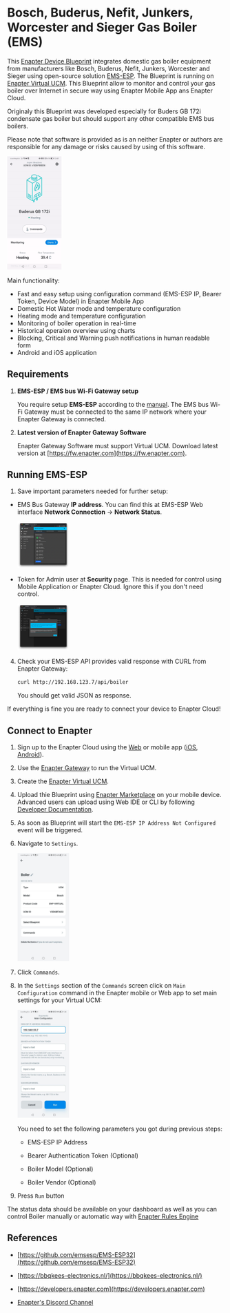 # Bosch, Buderus, Nefit, Junkers, Worcester and Sieger Gas Boiler (EMS)

This [Enapter Device Blueprint](https://github.com/Enapter/marketplace#blue_book-enapter-device-blueprints) integrates domestic gas boiler equipment from manufacturers like Bosch, Buderus, Nefit, Junkers, Worcester and Sieger using open-source solution [EMS-ESP](https://github.com/emsesp/EMS-ESP32). The Blueprint is running on [Enapter Virtual UCM](https://handbook.enapter.com/software/software.html#%F0%9F%92%8E-virtual-ucm). This Blueprint allow to monitor and control your gas boiler over Internet in secure way using Enapter Mobile App ans Enapter Cloud.

Originaly this Blueprint was developed especially for Buders GB 172i condensate gas boiler but should support any other compatible EMS bus boilers.

Please note that software is provided as is an neither Enapter or authors are responsible for any damage or risks caused by using of this software.

<img src="./.assets/enapter-ems-esp-blueprint.gif" alt="Enapter App" width="25%" />  

Main functionality:

  - Fast and easy setup using configuration command (EMS-ESP IP, Bearer Token, Device Model) in Enapter Mobile App
  - Domestic Hot Water mode and temperature configuration
  - Heating mode and temperature configuration
  - Monitoring of boiler operation in real-time
  - Historical operaion overview using charts
  - Blocking, Critical and Warning push notifications in human readable form
  - Android and iOS application

## Requirements

1. **EMS-ESP / EMS bus Wi-Fi Gateway setup**

    You require setup **EMS-ESP** according to the [manual](https://bbqkees-electronics.nl/wiki/index.html).
    The EMS bus Wi-Fi Gateway must be connected to the same IP network where your Enapter Gateway is connected.

3. **Latest version of Enapter Gateway Software**

    Enapter Gateway Software must support Virtual UCM. Download latest version at [https://fw.enapter.com](https://fw.enapter.com).

## Running EMS-ESP

1. Save important parameters needed for further setup:

  - EMS Bus Gateway **IP address**. You can find this at EMS-ESP Web interface **Network Connection** -> **Network Status**.
    
    <img src="./.assets/ems-esp-network.png" alt="main_settiings" width="25%" /> 

  - Token for Admin user at **Security** page. This is needed for control using Mobile Application or Enapter Cloud. Ignore this if you don't need control.

    <img src="./.assets/ems-esp-token.png" alt="main_settiings" width="25%" /> 

4. Check your EMS-ESP API provides valid response with CURL from Enapter Gateway:

    ```zsh
    curl http://192.168.123.7/api/boiler
    ```

    You should get valid JSON as response.

If everything is fine you are ready to connect your device to Enapter Cloud!

## Connect to Enapter

1. Sign up to the Enapter Cloud using the [Web](https://cloud.enapter.com/) or mobile app ([iOS](https://apps.apple.com/app/id1388329910), [Android](https://play.google.com/store/apps/details?id=com.enapter&hl=en)).

2. Use the [Enapter Gateway](https://handbook.enapter.com/software/gateway/2.0.0/setup/) to run the Virtual UCM. 

3. Create the [Enapter Virtual UCM](https://handbook.enapter.com/software/software.html#%F0%9F%92%8E-virtual-ucm).

4. Upload thie Blueprint using [Enapter Marketplace](https://marketplace.enapter.com) on your mobile device. Advanced users can upload using Web IDE or CLI by following [Developer Documentation](https://developers.enapter.com/docs/tutorial/uploading-blueprint/).

5. As soon as Blueprint will start the `EMS-ESP IP Address Not Configured` event will be triggered.

6. Navigate to `Settings`.

    <img src="./.assets/settings.jpg" alt="settings" width="25%" />

7. Click `Commands`.

8. In the  `Settings` section of the `Commands` screen click on `Main Configuration` command in the Enapter mobile or Web app to set main settings for your Virtual UCM:

    <img src="./.assets/main_settings.jpg" alt="EMS-ESP main settings" width="25%" />

    You need to set the following parameters you got during previous steps:

    - EMS-ESP IP Address

    - Bearer Authentication Token (Optional)

    - Boiler Model (Optional)

    - Boiler Vendor (Optional)

9. Press `Run` button

The status data should be available on your dashboard as well as you can control Boiler manually or automatic way with [Enapter Rules Engine](https://developers.enapter.com/docs/reference/rules/time)

## References

- [https://github.com/emsesp/EMS-ESP32](https://github.com/emsesp/EMS-ESP32)

- [https://bbqkees-electronics.nl/](https://bbqkees-electronics.nl/)

- [https://developers.enapter.com](https://developers.enapter.com)

- [Enapter's Discord Channel](https://discord.gg/TCaEZs3qpe)

